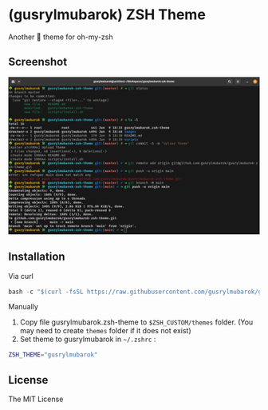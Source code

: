 # (gusrylmubarok) ZSH Theme
Another 🌳 theme for oh-my-zsh

## Screenshot

<img src="https://github.com/gusrylmubarok/gusrylmubarok-zsh-theme/blob/main/images/Screenshot.png" alt="Screenshot" />

## Installation

Via curl
```python
bash -c "$(curl -fsSL https://raw.githubusercontent.com/gusrylmubarok/gusrylmubarok-zsh-theme/main/scripts/install.sh)"

```

Manually
1. Copy file gusrylmubarok.zsh-theme to `$ZSH_CUSTOM/themes` folder. (You may need to create `themes` folder if it does not exist)
2. Set theme to gusrylmubarok in `~/.zshrc` :
```bash
ZSH_THEME="gusrylmubarok"
```

## License
The MIT License